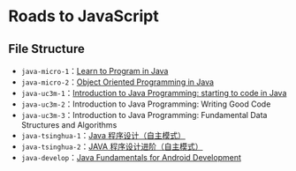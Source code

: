 # Roads to JavaScript

## File Structure

* `java-micro-1`：[Learn to Program in Java](https://courses.edx.org/courses/course-v1:Microsoft+DEV276x+3T2018/course/)
* `java-micro-2`：[Object Oriented Programming in Java](https://courses.edx.org/courses/course-v1:Microsoft+DEV277x+3T2018/course/)
* `java-uc3m-1`：[Introduction to Java Programming: starting to code in Java](https://courses.edx.org/courses/course-v1:UC3Mx+IT.1.1x+3T_2018/course/)
* `java-uc3m-2`：Introduction to Java Programming: Writing Good Code
* `java-uc3m-3`：Introduction to Java Programming: Fundamental Data Structures and Algorithms
* `java-tsinghua-1`：[Java 程序设计（自主模式）](http://www.xuetangx.com/courses/course-v1:TsinghuaX+00740123_X+sp/info)
* `java-tsinghua-2`：[JAVA 程序设计进阶（自主模式）](http://www.xuetangx.com/courses/course-v1:TsinghuaX+30240332+sp/info)
* `java-develop`：[Java Fundamentals for Android Development](https://courses.edx.org/courses/course-v1:GalileoX+CAAD001X+3T2018/course/)
